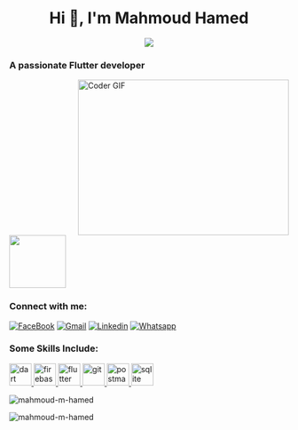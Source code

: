 <h1 align="center">Hi 👋, I'm Mahmoud Hamed</h1>

<p align="center">
  <a href="https://github.com/DenverCoder1/readme-typing-svg"><img src="https://readme-typing-svg.herokuapp.com/?lines=Flutter%20developer;Always%20learning%20new%20things&font=Fira%20Code&center=true&width=440&height=45&color=6fa8dc&vCenter=true&size=22"></a>
</p> 

<h3 align="left">A passionate Flutter developer</h3>

<img align="right" src="https://media.giphy.com/media/SWoSkN6DxTszqIKEqv/giphy.gif" alt="Coder GIF" width="380" height="280">


<img align="center" src="https://github.com/Govindv7555/Govindv7555/blob/main/49e76e0596857673c5c80c85b84394c1.gif" width= 45% height=95px>


<h3 align="left">Connect with me:</h3>

[![FaceBook](https://img.shields.io/badge/Facebook-1877F2?style=for-the-badge&logo=facebook&logoColor=white)](https://www.facebook.com/Mahmoud.Hamed7979)
[![Gmail](https://img.shields.io/badge/Gmail-D14836?style=for-the-badge&logo=gmail&logoColor=white&link=mailto:mahmmoud.hamedd@gmail.com)](mailto:mahmmoud.hamedd@gmail.com)
[![Linkedin](https://img.shields.io/badge/LinkedIn-0077B5?style=for-the-badge&logo=linkedin&logoColor=white
)](https://www.linkedin.com/in/mahmoudhamed74/?fbclid=IwAR2GQHOg_V5M1g1n4E85stLhI1Y_ihhGWhOKgzbt0P9p8Zlnfl284Ku4_Kc)
[![Whatsapp](https://img.shields.io/badge/-Whatsapp-075e54?style=for-the-badge&logo=Whatsapp&logoColor=white)](https://api.whatsapp.com/send?phone=01225554005)

<h3 align="left">Some Skills Include:</h3>
<p align="left"> <a href="https://dart.dev" target="_blank" rel="noreferrer"> <img src="https://www.vectorlogo.zone/logos/dartlang/dartlang-icon.svg" alt="dart" width="40" height="40"/> </a> <a href="https://firebase.google.com/" target="_blank" rel="noreferrer"> <img src="https://www.vectorlogo.zone/logos/firebase/firebase-icon.svg" alt="firebase" width="40" height="40"/> </a> <a href="https://flutter.dev" target="_blank" rel="noreferrer"> <img src="https://www.vectorlogo.zone/logos/flutterio/flutterio-icon.svg" alt="flutter" width="40" height="40"/> </a> <a href="https://git-scm.com/" target="_blank" rel="noreferrer"> <img src="https://www.vectorlogo.zone/logos/git-scm/git-scm-icon.svg" alt="git" width="40" height="40"/> </a> <a href="https://postman.com" target="_blank" rel="noreferrer"> <img src="https://www.vectorlogo.zone/logos/getpostman/getpostman-icon.svg" alt="postman" width="40" height="40"/> </a>
<a href="https://www.sqlite.org/" target="_blank" rel="noreferrer"> <img src="https://www.vectorlogo.zone/logos/sqlite/sqlite-icon.svg" alt="sqlite" width="40" height="40"/> </a>
 </p>

<p align="left"> <img src="https://komarev.com/ghpvc/?username=mahmoud-m-hamed&label=Profile%20views&color=0e75b6&style=flat" alt="mahmoud-m-hamed" /> </p>

<p><img align="left" src="https://github-readme-stats.vercel.app/api/top-langs?username=mahmoud-m-hamed&show_icons=true&locale=en&layout=compact" alt="mahmoud-m-hamed" /></p>


